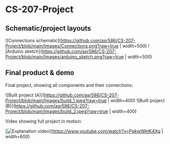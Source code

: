 # CS-207-Project

## Schematic/project layouts

![Connections schematic](https://github.com/asr586/CS-207-Project/blob/main/Images/Connections.png?raw=true | width=500)
![Arduino sketch](https://github.com/asr586/CS-207-Project/blob/main/Images/arduino_sketch.png?raw=true | width=500)

## Final product & demo

Final project, showing all components and their connections:

![Built project (A)](https://github.com/asr586/CS-207-Project/blob/main/Images/build_1.jpeg?raw=true | width=400)
![Built project (B)](https://github.com/asr586/CS-207-Project/blob/main/Images/build_2.jpeg?raw=true | width=400)

Video showing full project in motion:

[![Explanation video](https://img.youtube.com/vi/PqkwWktK4Xg/0.jpg)](https://www.youtube.com/watch?v=PqkwWktK4Xg | width=600)

